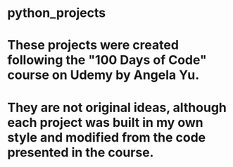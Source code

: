 # python_projects
# These projects were created following the "100 Days of Code" course on Udemy by Angela Yu.
# They are not original ideas, although each project was built in my own style and modified from the code presented in the course.
